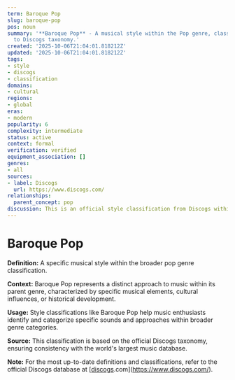 ```yaml
---
term: Baroque Pop
slug: baroque-pop
pos: noun
summary: '**Baroque Pop** - A musical style within the Pop genre, classified according
  to Discogs taxonomy.'
created: '2025-10-06T21:04:01.818212Z'
updated: '2025-10-06T21:04:01.818212Z'
tags:
- style
- discogs
- classification
domains:
- cultural
regions:
- global
eras:
- modern
popularity: 6
complexity: intermediate
status: active
context: formal
verification: verified
equipment_association: []
genres:
- all
sources:
- label: Discogs
  url: https://www.discogs.com/
relationships:
  parent_concept: pop
discussion: This is an official style classification from Discogs within the Pop genre.
---
```


# Baroque Pop

**Definition:** A specific musical style within the broader pop genre classification.

**Context:** Baroque Pop represents a distinct approach to music within its parent genre, characterized by specific musical elements, cultural influences, or historical development.

**Usage:** Style classifications like Baroque Pop help music enthusiasts identify and categorize specific sounds and approaches within broader genre categories.

**Source:** This classification is based on the official Discogs taxonomy, ensuring consistency with the world's largest music database.

**Note:** For the most up-to-date definitions and classifications, refer to the official Discogs database at [[discogs](../d/discogs.md).com](https://www.discogs.com/).
